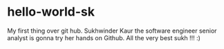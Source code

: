 # hello-world-sk
My first thing over git hub.
Sukhwinder Kaur the software engineer senior analyst is gonna try her hands on Github.
All the very best sukh !!! :)

